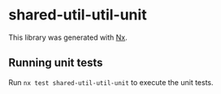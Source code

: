# shared-util-util-unit

This library was generated with [Nx](https://nx.dev).

## Running unit tests

Run `nx test shared-util-util-unit` to execute the unit tests.
